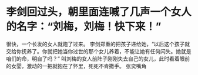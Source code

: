 # 李剑回过头，朝里面连喊了几声一个女人的名字：“刘梅，刘梅！快下来！”
很快，一个长发的女人就跑了过来。
李剑郑重的把孩子递给她，“以后这个孩子就交给你抚养了。你就把她当你过世的那个女儿养着，不能让她有任何闪失。她就是咱们的命，明自了吗？”
叫刘梅的女人前阵子刚刚失去自己的女儿，此时看着眼前的女婴，激动的一把就抱在了怀里，死死不肯撒手。
张奕嘴角

